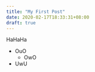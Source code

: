 ```yaml
---
title: "My First Post"
date: 2020-02-17T18:33:31+08:00
draft: true
---
```


HaHaHa

- OuO
    - OwO
- UwU


